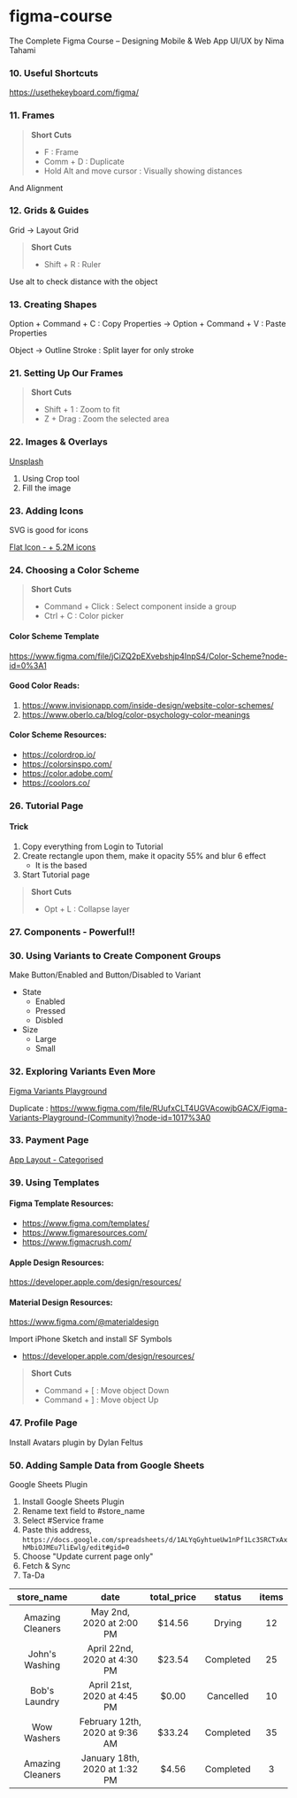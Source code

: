 # figma-course

The Complete Figma Course – Designing Mobile &amp; Web App UI/UX by Nima Tahami

### 10. Useful Shortcuts

https://usethekeyboard.com/figma/

### 11. Frames

> **Short Cuts**
>
> - F : Frame
> - Comm + D : Duplicate
> - Hold Alt and move cursor : Visually showing distances

And Alignment

### 12. Grids & Guides

Grid -> Layout Grid

> **Short Cuts**
>
> - Shift + R : Ruler

Use alt to check distance with the object

### 13. Creating Shapes

Option + Command + C : Copy Properties
-> Option + Command + V : Paste Properties

Object -> Outline Stroke : Split layer for only stroke

### 21. Setting Up Our Frames

> **Short Cuts**
>
> - Shift + 1 : Zoom to fit
> - Z + Drag : Zoom the selected area

### 22. Images & Overlays

[Unsplash](https://unsplash.com/)

1. Using Crop tool
2. Fill the image

### 23. Adding Icons

SVG is good for icons

[Flat Icon - + 5.2M icons](https://www.flaticon.com/)

### 24. Choosing a Color Scheme

> **Short Cuts**
>
> - Command + Click : Select component inside a group
> - Ctrl + C : Color picker

#### Color Scheme Template

https://www.figma.com/file/jCiZQ2pEXvebshjp4InpS4/Color-Scheme?node-id=0%3A1

#### Good Color Reads:

1. https://www.invisionapp.com/inside-design/website-color-schemes/
2. https://www.oberlo.ca/blog/color-psychology-color-meanings

#### Color Scheme Resources:

- https://colordrop.io/
- https://colorsinspo.com/
- https://color.adobe.com/
- https://coolors.co/

### 26. Tutorial Page

#### Trick

1. Copy everything from Login to Tutorial
2. Create rectangle upon them, make it opacity 55% and blur 6 effect
   - It is the based
3. Start Tutorial page

> **Short Cuts**
>
> - Opt + L : Collapse layer

### 27. Components - Powerful!!

### 30. Using Variants to Create Component Groups

Make Button/Enabled and Button/Disabled to Variant

- State
  - Enabled
  - Pressed
  - Disbled
- Size
  - Large
  - Small

### 32. Exploring Variants Even More

[Figma Variants Playground](https://www.figma.com/community/file/903303571898472063)

Duplicate : https://www.figma.com/file/RUufxCLT4UGVAcowjbGACX/Figma-Variants-Playground-(Community)?node-id=1017%3A0

### 33. Payment Page

[App Layout - Categorised](https://pttrns.com/)

### 39. Using Templates

#### Figma Template Resources:

- https://www.figma.com/templates/
- https://www.figmaresources.com/
- https://www.figmacrush.com/

#### Apple Design Resources:

https://developer.apple.com/design/resources/

#### Material Design Resources:

https://www.figma.com/@materialdesign

Import iPhone Sketch and install SF Symbols

- https://developer.apple.com/design/resources/

> **Short Cuts**
>
> - Command + [ : Move object Down
> - Command + ] : Move object Up

### 47. Profile Page

Install Avatars plugin by Dylan Feltus

### 50. Adding Sample Data from Google Sheets

Google Sheets Plugin

1. Install Google Sheets Plugin
2. Rename text field to #store_name
3. Select #Service frame
4. Paste this address, `https://docs.google.com/spreadsheets/d/1ALYqGyhtueUw1nPf1Lc3SRCTxAxhMbiOJMEu7liEwlg/edit#gid=0`
5. Choose "Update current page only"
6. Fetch & Sync
7. Ta-Da

|    store_name    |              date              | total_price |  status   | items |
| :--------------: | :----------------------------: | :---------: | :-------: | :---: |
| Amazing Cleaners |    May 2nd, 2020 at 2:00 PM    |   $14.56    |  Drying   |  12   |
|  John's Washing  |  April 22nd, 2020 at 4:30 PM   |   $23.54    | Completed |  25   |
|  Bob's Laundry   |  April 21st, 2020 at 4:45 PM   |    $0.00    | Cancelled |  10   |
|   Wow Washers    | February 12th, 2020 at 9:36 AM |   $33.24    | Completed |  35   |
| Amazing Cleaners | January 18th, 2020 at 1:32 PM  |    $4.56    | Completed |   3   |
